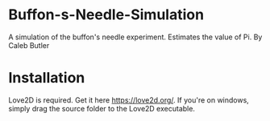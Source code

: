 # Buffon-s-Needle-Simulation
A simulation of the buffon's needle experiment. Estimates the value of Pi. By Caleb Butler
# Installation
Love2D is required. Get it here <https://love2d.org/>. If you're on windows, simply drag the source folder to the Love2D executable.
